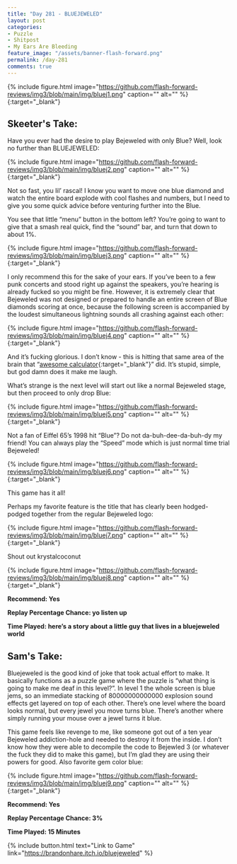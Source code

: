 ```yaml
---
title: "Day 281 - BLUEJEWELED"
layout: post
categories:
- Puzzle
- Shitpost
- My Ears Are Bleeding
feature_image: "/assets/banner-flash-forward.png"
permalink: /day-281
comments: true
---
```


{% include figure.html image="https://github.com/flash-forward-reviews/img3/blob/main/img/bluej1.png" caption="" alt="" %}{:target="_blank"}
 
## Skeeter's Take: 

Have you ever had the desire to play Bejeweled with only Blue? Well, look no further than BLUEJEWELED: 

{% include figure.html image="https://github.com/flash-forward-reviews/img3/blob/main/img/bluej2.png" caption="" alt="" %}{:target="_blank"}

Not so fast, you lil’ rascal! I know you want to move one blue diamond and watch the entire board explode with cool flashes and numbers, but I need to give you some quick advice before venturing further into the Blue. 

You see that little “menu” button in the bottom left? You’re going to want to give that a smash real quick, find the “sound” bar, and turn that down to about 1%. 

{% include figure.html image="https://github.com/flash-forward-reviews/img3/blob/main/img/bluej3.png" caption="" alt="" %}{:target="_blank"}

I only recommend this for the sake of your ears. If you’ve been to a few punk concerts and stood right up against the speakers, you’re hearing is already fucked so you might be fine. However, it is extremely clear that Bejeweled was not designed or prepared to handle an entire screen of Blue diamonds scoring at once, because the following screen is accompanied by the loudest simultaneous lightning sounds all crashing against each other: 

{% include figure.html image="https://github.com/flash-forward-reviews/img3/blob/main/img/bluej4.png" caption="" alt="" %}{:target="_blank"}

And it’s fucking glorious. I don’t know - this is hitting that same area of the brain that “[awesome calculator](https://flash-forward-reviews.github.io/day-76){:target="_blank"}” did. It’s stupid, simple, but god damn does it make me laugh. 

What’s strange is the next level will start out like a normal Bejeweled stage, but then proceed to only drop Blue: 

{% include figure.html image="https://github.com/flash-forward-reviews/img3/blob/main/img/bluej5.png" caption="" alt="" %}{:target="_blank"}

Not a fan of Eiffel 65’s 1998 hit “Blue”? Do not da-buh-dee-da-buh-dy my friend! You can always play the “Speed” mode which is just normal time trial Bejeweled! 

{% include figure.html image="https://github.com/flash-forward-reviews/img3/blob/main/img/bluej6.png" caption="" alt="" %}{:target="_blank"}

This game has it all!

Perhaps my favorite feature is the title that has clearly been hodged-podged together from the regular Bejeweled logo: 

{% include figure.html image="https://github.com/flash-forward-reviews/img3/blob/main/img/bluej7.png" caption="" alt="" %}{:target="_blank"}

Shout out krystalcoconut

{% include figure.html image="https://github.com/flash-forward-reviews/img3/blob/main/img/bluej8.png" caption="" alt="" %}{:target="_blank"}

**Recommend: Yes**

**Replay Percentage Chance: yo listen up**

**Time Played: here’s a story about a little guy that lives in a bluejeweled world**

## Sam's Take:

Bluejeweled is the good kind of joke that took actual effort to make. It basically functions as a puzzle game where the puzzle is “what thing is going to make me deaf in this level?”. In level 1 the whole screen is blue jems, so an immediate stacking of 80000000000000 explosion sound effects get layered on top of each other. There’s one level where the board looks normal, but every jewel you move turns blue. There’s another where simply running your mouse over a jewel turns it blue.

This game feels like revenge to me, like someone got out of a ten year Bejeweled addiction-hole and needed to destroy it from the inside. I don’t know how they were able to decompile the code to Bejewled 3 (or whatever the fuck they did to make this game), but I’m glad they are using their powers for good. Also favorite gem color blue:

{% include figure.html image="https://github.com/flash-forward-reviews/img3/blob/main/img/bluej9.png" caption="" alt="" %}{:target="_blank"}

**Recommend: Yes**

**Replay Percentage Chance: 3%**

**Time Played: 15 Minutes**

{% include button.html text="Link to Game" link="https://brandonhare.itch.io/bluejeweled" %}